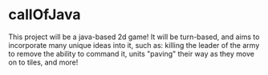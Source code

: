 # callOfJava
This project will be a java-based 2d game! It will be turn-based, and aims to incorporate many unique ideas into it, such as: killing the leader of the army to remove the ability to command it, units "paving" their way as they move on to tiles, and more!
